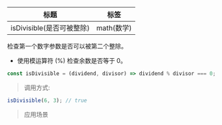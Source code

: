 |  标题   | 标签  |
|  ----  | ----  |
| isDivisible(是否可被整除) | math(数学) |

检查第一个数字参数是否可以被第二个整除。

* 使用模运算符 (%) 检查余数是否等于 0。

```js
const isDivisible = (dividend, divisor) => dividend % divisor === 0;
```

> 调用方式:

```js
isDivisible(6, 3); // true
```

> 应用场景
